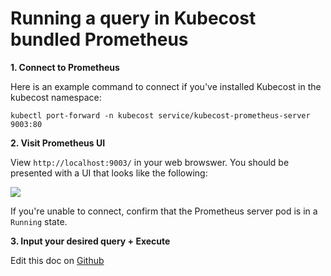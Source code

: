 Running a query in Kubecost bundled Prometheus
==============================================

__1. Connect to Prometheus__

Here is an example command to connect if you've installed Kubecost in the kubecost namespace:

```
kubectl port-forward -n kubecost service/kubecost-prometheus-server 9003:80
```

__2. Visit Prometheus UI__

View `http://localhost:9003/` in your web browswer. You should be presented with a UI that looks like the following:

![](https://raw.githubusercontent.com/kubecost/docs/master/images/prom-ui.png)

If you're unable to connect, confirm that the Prometheus server pod is in a `Running` state. 


__3. Input your desired query + Execute__


Edit this doc on [Github](https://github.com/kubecost/docs/blob/main/prometheus.md)

<!--- {"article":"4407601824279","section":"4402815656599","permissiongroup":"1500001277122"} --->